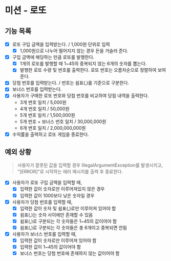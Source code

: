 # 미션 - 로또
## 기능 목록
- [x] 로또 구입 금액을 입력받는다. / 1,000원 단위로 입력
  - [x] 1,000원으로 나누어 떨어지지 않는 경우 돈을 거슬러 준다.
- [x] 구입 금액에 해당하는 만큼 로또를 발행한다.
  - [x] 1개의 로또를 발행할 때 1~45의 중복되지 않는 6개의 숫자를 뽑는다.
  - [x] 발행한 로또 수량 및 번호를 출력한다. 로또 번호는 오름차순으로 정렬하여 보여준다.
- [x] 당첨 번호를 입력받는다. / 번호는 쉼표(,)를 기준으로 구분한다.
- [x] 보너스 번호를 입력받는다.
- [x] 사용자가 구매한 로또 번호와 당첨 번호를 비교하여 당첨 내역을 출력한다.
  - 3개 번호 일치 / 5,000원
  - 4개 번호 일치 / 50,000원
  - 5개 번호 일치 / 1,500,000원
  - 5개 번호 + 보너스 번호 일치 / 30,000,000원
  - 6개 번호 일치 / 2,000,000,000원
- [x] 수익률을 출력하고 로또 게임을 종료한다.
## 예외 상황
> 사용자가 잘못된 값을 입력할 경우 IllegalArgumentException를 발생시키고,  
> "[ERROR]"로 시작하는 에러 메시지를 출력 후 종료한다.
- [x] 사용자가 로또 구입 금액을 입력할 때,
  - [x] 입력한 값이 숫자로만 이루어져있지 않은 경우
  - [x] 입력한 값이 1000보다 낮은 숫자일 경우
- [x] 사용자가 당첨 번호를 입력할 때,
  - [x] 입력한 값이 숫자 및 쉼표(,)로만 이루어져 있어야 함
  - [x] 쉼표(,)는 숫자 사이에만 존재할 수 있음
  - [x] 쉼표(,)로 구분되는 각 숫자들은 1~45의 값이어야 함
  - [x] 쉼표(,)로 구분되는 각 숫자들은 총 6개이고 중복되면 안됨
- [x] 사용자가 보너스 번호를 입력할 때,
  - [x] 입력한 값이 숫자로만 이루어져 있어야 함
  - [x] 입력한 값이 1~45의 값이어야 함
  - [x] 보너스 번호는 당첨 번호에 존재하지 않는 값이어야 함